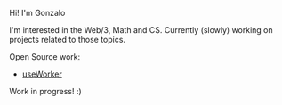 Hi! I'm Gonzalo

I'm interested in the Web/3, Math and CS. Currently (slowly) working on projects related to those topics.

Open Source work:

- [useWorker](https://github.com/zant/zant/edit/main/README.md)

Work in progress! :)
